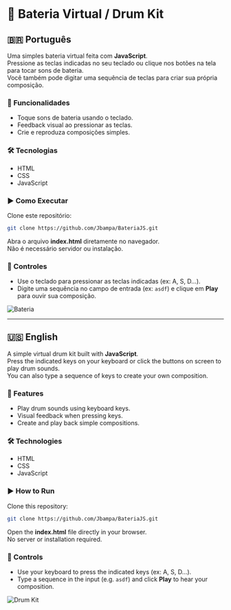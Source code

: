# 🥁 Bateria Virtual / Drum Kit

## 🇧🇷 Português

Uma simples bateria virtual feita com **JavaScript**.  
Pressione as teclas indicadas no seu teclado ou clique nos botões na tela para tocar sons de bateria.  
Você também pode digitar uma sequência de teclas para criar sua própria composição.

### 🚀 Funcionalidades
- Toque sons de bateria usando o teclado.
- Feedback visual ao pressionar as teclas.
- Crie e reproduza composições simples.

### 🛠️ Tecnologias
- HTML  
- CSS  
- JavaScript  

### ▶️ Como Executar
Clone este repositório:

```bash
git clone https://github.com/Jbampa/BateriaJS.git
```

Abra o arquivo **index.html** diretamente no navegador.  
Não é necessário servidor ou instalação.

### 🎹 Controles
- Use o teclado para pressionar as teclas indicadas (ex: A, S, D…).  
- Digite uma sequência no campo de entrada (ex: `asdf`) e clique em **Play** para ouvir sua composição.

![Bateria](https://github.com/user-attachments/assets/023c414a-4eae-4a80-b818-e7041b75a67a)

---

## 🇺🇸 English

A simple virtual drum kit built with **JavaScript**.  
Press the indicated keys on your keyboard or click the buttons on screen to play drum sounds.  
You can also type a sequence of keys to create your own composition.

### 🚀 Features
- Play drum sounds using keyboard keys.  
- Visual feedback when pressing keys.  
- Create and play back simple compositions.  

### 🛠️ Technologies
- HTML  
- CSS  
- JavaScript  

### ▶️ How to Run
Clone this repository:

```bash
git clone https://github.com/Jbampa/BateriaJS.git
```

Open the **index.html** file directly in your browser.  
No server or installation required.

### 🎹 Controls
- Use your keyboard to press the indicated keys (ex: A, S, D…).  
- Type a sequence in the input (e.g. `asdf`) and click **Play** to hear your composition.

![Drum Kit](https://github.com/user-attachments/assets/886a0760-2c66-4017-a395-35c14d53b5d7)
